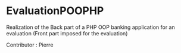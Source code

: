 # EvaluationPOOPHP

Realization of the Back part of a PHP OOP banking application for an evaluation (Front part imposed for the evaluation)

Contributor : Pierre
